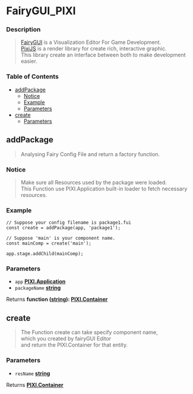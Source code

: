 # FairyGUI_PIXI

### Description

> [FairyGUI][9] is a Visualization Editor For Game Development.  
> [PixiJS][10] is a render library for create rich, interactive graphic.  
> This library create an interface between both to make development easier.

### Table of Contents

-   [addPackage][1]
    -   [Notice][2]
    -   [Example][3]
    -   [Parameters][4]
-   [create][5]
    -   [Parameters][6]

## addPackage

>  Analysing Fairy Config File and return a factory function.

### Notice

>  Make sure all Resources used by the package were loaded.  
>  This Function use PIXI.Application built-in loader
>  to fetch necessary resources.

### Example

    // Suppose your config filename is package1.fui
    const create = addPackage(app, 'package1');

    // Suppose 'main' is your component name.
    const mainComp = create('main');

    app.stage.addChild(mainComp);

### Parameters

-   `app` **[PIXI.Application][11]** 
-   `packageName` **[string][8]** 

Returns **function ([string][8]): [PIXI.Container][12]** 

## create

> The Function create can take specify component name,  
> which you created by fairyGUI Editor  
> and return the PIXI.Container for that entity.  

### Parameters

-   `resName` **[string][8]** 

Returns **[PIXI.Container][12]** 

[1]: #addpackage

[2]: #notice

[3]: #usage

[4]: #example

[5]: #parameters

[6]: #create

[7]: #parameters-1

[8]: https://developer.mozilla.org/docs/Web/JavaScript/Reference/Global_Objects/String

[9]: http://www.fairygui.com/

[10]: http://www.pixijs.com/

[11]: http://pixijs.download/release/docs/PIXI.Application.html

[12]: http://pixijs.download/release/docs/PIXI.Container.html


